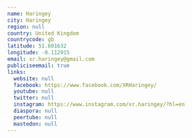 ```yaml
---
name: Haringey
city: Haringey
region: null
country: United Kingdom
countrycode: gb
latitude: 51.601632
longitude: -0.112915
email: xr.haringey@gmail.com
publiciseemail: true
links:
  website: null
  facebook: https://www.facebook.com/XRHaringey/
  youtube: null
  twitter: null
  instagram: https://www.instagram.com/xr.haringey/?hl=en
  diaspora: null
  peertube: null
  mastodon: null
---
```

